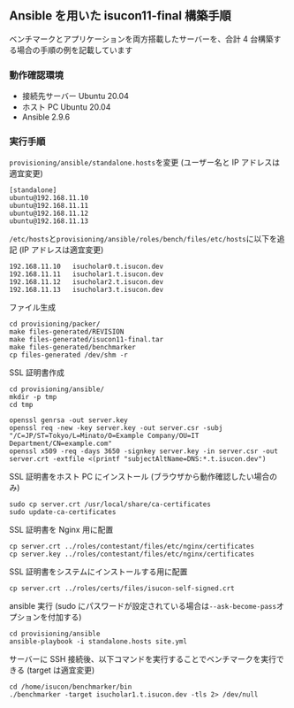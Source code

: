 ## Ansible を用いた isucon11-final 構築手順

ベンチマークとアプリケーションを両方搭載したサーバーを、合計 4 台構築する場合の手順の例を記載しています

### 動作確認環境

- 接続先サーバー Ubuntu 20.04
- ホスト PC Ubuntu 20.04
- Ansible 2.9.6

### 実行手順

`provisioning/ansible/standalone.hosts`を変更
(ユーザー名と IP アドレスは適宜変更)

```
[standalone]
ubuntu@192.168.11.10
ubuntu@192.168.11.11
ubuntu@192.168.11.12
ubuntu@192.168.11.13
```

`/etc/hosts`と`provisioning/ansible/roles/bench/files/etc/hosts`に以下を追記
(IP アドレスは適宜変更)

```
192.168.11.10   isucholar0.t.isucon.dev
192.168.11.11   isucholar1.t.isucon.dev
192.168.11.12   isucholar2.t.isucon.dev
192.168.11.13   isucholar3.t.isucon.dev
```

ファイル生成

```
cd provisioning/packer/
make files-generated/REVISION
make files-generated/isucon11-final.tar
make files-generated/benchmarker
cp files-generated /dev/shm -r
```

SSL 証明書作成

```
cd provisioning/ansible/
mkdir -p tmp
cd tmp

openssl genrsa -out server.key
openssl req -new -key server.key -out server.csr -subj "/C=JP/ST=Tokyo/L=Minato/O=Example Company/OU=IT Department/CN=example.com"
openssl x509 -req -days 3650 -signkey server.key -in server.csr -out server.crt -extfile <(printf "subjectAltName=DNS:*.t.isucon.dev")
```

SSL 証明書をホスト PC にインストール
(ブラウザから動作確認したい場合のみ)

```
sudo cp server.crt /usr/local/share/ca-certificates
sudo update-ca-certificates
```

SSL 証明書を Nginx 用に配置

```
cp server.crt ../roles/contestant/files/etc/nginx/certificates
cp server.key ../roles/contestant/files/etc/nginx/certificates
```

SSL 証明書をシステムにインストールする用に配置

```
cp server.crt ../roles/certs/files/isucon-self-signed.crt
```

ansible 実行
(sudo にパスワードが設定されている場合は`--ask-become-pass`オプションを付加する)

```
cd provisioning/ansible
ansible-playbook -i standalone.hosts site.yml
```

サーバーに SSH 接続後、以下コマンドを実行することでベンチマークを実行できる
(target は適宜変更)

```
cd /home/isucon/benchmarker/bin
./benchmarker -target isucholar1.t.isucon.dev -tls 2> /dev/null
```
